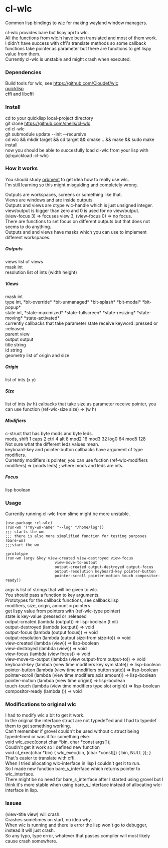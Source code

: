 # cl-wlc
Common lisp bindings to [wlc](https://github.com/Cloudef/wlc) for making wayland window managers.


cl-wlc provides bare but lispy api to wlc.   
All the functions from wlc.h have been translated and most of them work.  
I didn't have success with cffi's translate methods so some callback functions take pointer as parameter but there are functions to get lispy value from them.   
Currently cl-wlc is unstable and might crash when executed.   


### Dependencies


Build tools for wlc, see https://github.com/Cloudef/wlc   
[quicklisp](https://www.quicklisp.org/beta/)   
cffi and libcffi   

### Install

cd to your quicklisp local-project directory   
git clone https://github.com/snells/cl-wlc   
cd cl-wlc   
git submodule update --init --recursive   
cd wlc && mkdir target && cd target && cmake .. && make && sudo make install   
now you should be able to succesfully load cl-wlc from your lisp with (ql:quickload :cl-wlc)   


### How it works


You should study [orbment](https://github.com/Cloudef/orbment) to get idea how to really use wlc.  
I'm still learning so this might misguiding and completely wrong.   


Outputs are workspaces, screens or something like that.   
Views are windows and are inside outputs.   
Outputs and views are ctype wlc-handle which is just unsigned integer.   
view/output is bigger than zero and 0 is used for no view/output.   
(view-focus 3) => focuses view 3, (view-focus 0) => no focus.   
There are functions to set focus on different outputs but that does not seems to do anything.   
Outputs and and views have masks which you can use to implement different workspaces.   


##### Outputs   
views list of views   
mask int   
resolution list of ints (width height)   
##### Views   
mask int   
type int, \*bit-override\* \*bit-unmanaged\* \*bit-splash\* \*bit-modal\* \*bit-popup\*  
state int, \*state-maximized\* \*state-fullscreen\* \*state-resizing\* \*state-moving\* \*state-activated\*  
currently callbacks that take parameter state receive keyword :pressed or :released.   
parent view   
output   output  
title string   
id   string   
geometry list of origin and size   
##### Origin   
list of ints (x y)   
##### Size   
list of ints (w h) 
calbacks that take size as parameter receive pointer, you can use function (ref-wlc-size size) => (w h)   
##### Modifiers   
c-struct that has byte mods and byte leds.   
mods, shift 1 caps 2 ctrl 4 alt 8 mod2 16 mod3 32 log0 64 mod5 128    
Not sure what the different leds values mean.   
keyboard-key and pointer-button callbacks have argument of type modifiers.   
Currently modifiers is pointer, you can use fuction (ref-wlc-modifiers modifiers) => (mods leds) ; where mods and leds are ints.   
##### Focus   
lisp boolean   


### Usage   
Currently running cl-wlc from slime might be more unstable.   

```
(use-package :cl-wlc)
(run-wm '("my-wm-name" "--log" "/home/log"))
;;; starts the wm
;;; there is also more simplified function for testing purposes
(bare-wm)
;;;start the wm

;prototype
(run-wm (argv &key view-created view-destroyed view-focus
                      view-move-to-output
                      output-created output-destroyed output-focus
                      output-resolution keyboard-key pointer-button
                      pointer-scroll pointer-motion touch compositor-ready))
```

argv is list of strings that will be given to wlc.   
You should pass a function to key arguments.   
Prototypes for the callback functions, see callback.lisp   
modifiers, size, origin, amount = pointers   
get lispy value from pointers with (ref-wlc-type pointer)   
state is key-value :pressed or :released      
output-created (lambda (output))  => lisp-boolean (t nil)   
output-destroyed (lambda (output)) => void   
output-focus (lambda (output focus)) => void   
output-resolution (lambda (output size-from size-to)) => void   
view-created (lambda (view)) => lisp-boolean   
view-destroyed (lambda (view)) => void   
view-focus (lambda (view focus)) => void   
view-move-to-output (lambda (view output-from output-to)) => void   
keyboard-key (lambda (view time modifiers key sym state)) => lisp-boolean   
pointer-button (lambda (view time modifiers button state)) => lisp-boolean   
pointer-scroll (lambda (view time modifiers axis amount)) => lisp-boolean   
pointer-motion (lambda (view time origin)) => lisp-boolean   
touch-touch (lambda (view time modifiers type slot origin)) => lisp-boolean    
compositor-ready (lambda ()) => void   


### Modifications to original wlc

I had to modify wlc a bit to get it work.   
In the original the interface struct are not typedef'ed  and I had to typedef them to get something working.   
Can't remember if grovel couldn't be used without c struct being typedefined or was it for something else.      
void wlc_exec(const char *bin, char *const args[]);   
Coudln't get it work so I defined new function   
void cl_exec(char *bin) { wlc_exec(bin, (char *const[]) { bin, NULL }); }   
That's easier to translate with cffi.     
When I tried allocating wlc-interface in lisp I couldn't get it to run.   
So I made new function bare_s_interface which returns pointer to wlc_interface.   
There might be no need for bare_s_interface after I started using grovel but I think it's more stable when using bare_s_interface instead of allocating wlc-interface in lisp.   


### Issues   

(view-title view) will crash.   
Crashes sometimes on start, no idea why.   
When wlc is running and there is error the lisp won't go to debugger, instead it will just crash.   
So any typo, type error, whatever that passes compiler will most likely cause crash somewhere.

